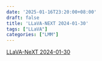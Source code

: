 ```yaml
---
date: '2025-01-16T23:20:00+08:00'
draft: false
title: 'LLaVA-NEXT 2024-01-30'
tags: ["LLaVA"]
categories: ["LMM"]
---
```


[LLaVA-NeXT 2024-01-30](https://xves6ft58q.feishu.cn/docx/XfRedGYd1oORwAxYvuzcwIT1nAb?from=from_copylink)
